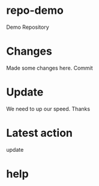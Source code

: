 # repo-demo
Demo Repository

# Changes
Made some changes here. Commit

# Update
We need to up our speed. Thanks

# Latest action
update

# help